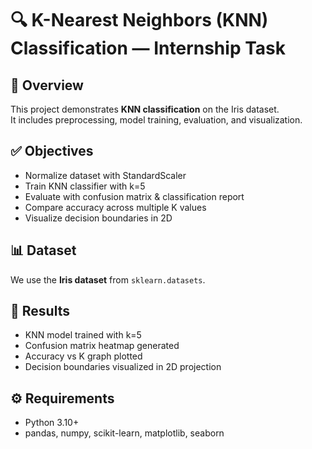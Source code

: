 # 🔍 K-Nearest Neighbors (KNN) Classification — Internship Task

## 📌 Overview
This project demonstrates **KNN classification** on the Iris dataset.  
It includes preprocessing, model training, evaluation, and visualization.  

## ✅ Objectives
- Normalize dataset with StandardScaler  
- Train KNN classifier with k=5  
- Evaluate with confusion matrix & classification report  
- Compare accuracy across multiple K values  
- Visualize decision boundaries in 2D  

## 📊 Dataset
We use the **Iris dataset** from `sklearn.datasets`.  

## 🧪 Results
- KNN model trained with k=5  
- Confusion matrix heatmap generated  
- Accuracy vs K graph plotted  
- Decision boundaries visualized in 2D projection  

## ⚙️ Requirements
- Python 3.10+  
- pandas, numpy, scikit-learn, matplotlib, seaborn  

